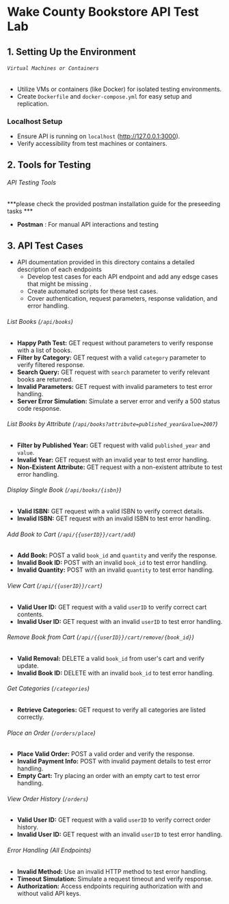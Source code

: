 # Wake County Bookstore API Test Lab 

## 1. Setting Up the Environment

###### `Virtual Machines or Containers`

- Utilize VMs or containers (like Docker) for isolated testing environments.
- Create `Dockerfile` and `docker-compose.yml` for easy setup and replication.

### Localhost Setup

- Ensure API is running on `localhost` (<http://127.0.0.1:3000>).
- Verify accessibility from test machines or containers.

## 2. Tools for Testing

###### API Testing Tools
***please check the provided postman installation guide for the preseeding tasks ***

- **Postman** : For manual API interactions and testing 
  

## 3.  API Test Cases

- API doumentation provided in this directory contains a detailed description of each endpoints
  - Develop test cases for each API endpoint and add any edsge cases that might be missing .
  - Create automated scripts for these test cases.
  - Cover authentication, request parameters, response validation, and error handling.

###### List Books (`/api/books`)

- **Happy Path Test:** GET request without parameters to verify response with a list of books.
- **Filter by Category:** GET request with a valid `category` parameter to verify filtered response.
- **Search Query:** GET request with `search` parameter to verify relevant books are returned.
- **Invalid Parameters:** GET request with invalid parameters to test error handling.
- **Server Error Simulation:** Simulate a server error and verify a 500 status code response.

###### List Books by Attribute (`/api/books?attribute=published_year&value=2007`)

- **Filter by Published Year:** GET request with valid `published_year` and `value`.
- **Invalid Year:** GET request with an invalid year to test error handling.
- **Non-Existent Attribute:** GET request with a non-existent attribute to test error handling.

###### Display Single Book (`/api/books/{isbn}`)

- **Valid ISBN:** GET request with a valid ISBN to verify correct details.
- **Invalid ISBN:** GET request with an invalid ISBN to test error handling.

###### Add Book to Cart (`/api/{{userID}}/cart/add`)

- **Add Book:** POST a valid `book_id` and `quantity` and verify the response.
- **Invalid Book ID:** POST with an invalid `book_id` to test error handling.
- **Invalid Quantity:** POST with an invalid `quantity` to test error handling.

###### View Cart (`/api/{{userID}}/cart`)

- **Valid User ID:** GET request with a valid `userID` to verify correct cart contents.
- **Invalid User ID:** GET request with an invalid `userID` to test error handling.

###### Remove Book from Cart (`/api/{{userID}}/cart/remove/{book_id}`)

- **Valid Removal:** DELETE a valid `book_id` from user's cart and verify update.
- **Invalid Book ID:** DELETE with an invalid `book_id` to test error handling.

###### Get Categories (`/categories`)

- **Retrieve Categories:** GET request to verify all categories are listed correctly.

###### Place an Order (`/orders/place`)

- **Place Valid Order:** POST a valid order and verify the response.
- **Invalid Payment Info:** POST with invalid payment details to test error handling.
- **Empty Cart:** Try placing an order with an empty cart to test error handling.

###### View Order History (`/orders`)

- **Valid User ID:** GET request with a valid `userID` to verify correct order history.
- **Invalid User ID:** GET request with an invalid `userID` to test error handling.

###### Error Handling (All Endpoints)

- **Invalid Method:** Use an invalid HTTP method to test error handling.
- **Timeout Simulation:** Simulate a request timeout and verify response.
- **Authorization:** Access endpoints requiring authorization with and without valid API keys.

